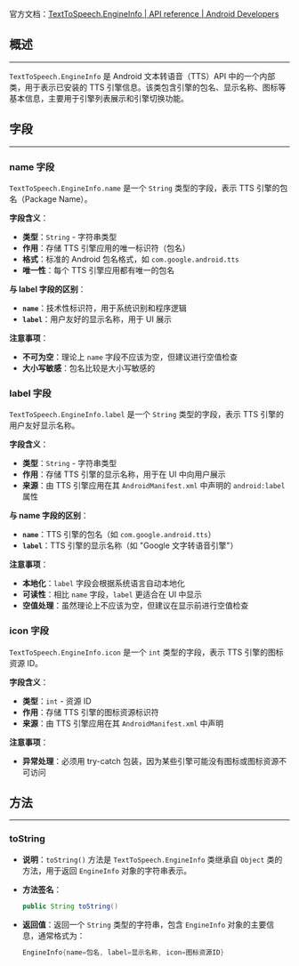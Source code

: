 官方文档：[TextToSpeech.EngineInfo | API reference | Android Developers](https://developer.android.com/reference/android/speech/tts/TextToSpeech.EngineInfo)

## 概述

---

`TextToSpeech.EngineInfo` 是 Android 文本转语音（TTS）API 中的一个内部类，用于表示已安装的 TTS
引擎信息。该类包含引擎的包名、显示名称、图标等基本信息，主要用于引擎列表展示和引擎切换功能。

## 字段

---

### name 字段

`TextToSpeech.EngineInfo.name` 是一个 `String` 类型的字段，表示 TTS 引擎的包名（Package Name）。

**字段含义**：

- **类型**：`String` - 字符串类型
- **作用**：存储 TTS 引擎应用的唯一标识符（包名）
- **格式**：标准的 Android 包名格式，如 `com.google.android.tts`
- **唯一性**：每个 TTS 引擎应用都有唯一的包名

**与 label 字段的区别**：

- **`name`**：技术性标识符，用于系统识别和程序逻辑
- **`label`**：用户友好的显示名称，用于 UI 展示

**注意事项**：

- **不可为空**：理论上 `name` 字段不应该为空，但建议进行空值检查
- **大小写敏感**：包名比较是大小写敏感的

### label 字段

`TextToSpeech.EngineInfo.label` 是一个 `String` 类型的字段，表示 TTS 引擎的用户友好显示名称。

**字段含义**：

- **类型**：`String` - 字符串类型
- **作用**：存储 TTS 引擎的显示名称，用于在 UI 中向用户展示
- **来源**：由 TTS 引擎应用在其 `AndroidManifest.xml` 中声明的 `android:label` 属性

**与 name 字段的区别**：

- **`name`**：TTS 引擎的包名（如 `com.google.android.tts`）
- **`label`**：TTS 引擎的显示名称（如 "Google 文字转语音引擎"）

**注意事项**：

- **本地化**：`label` 字段会根据系统语言自动本地化
- **可读性**：相比 `name` 字段，`label` 更适合在 UI 中显示
- **空值处理**：虽然理论上不应该为空，但建议在显示前进行空值检查

### icon 字段

`TextToSpeech.EngineInfo.icon` 是一个 `int` 类型的字段，表示 TTS 引擎的图标资源 ID。

**字段含义**：

- **类型**：`int` - 资源 ID
- **作用**：存储 TTS 引擎的图标资源标识符
- **来源**：由 TTS 引擎应用在其 `AndroidManifest.xml` 中声明

**注意事项**：

- **异常处理**：必须用 try-catch 包装，因为某些引擎可能没有图标或图标资源不可访问

## 方法

---

### toString

- **说明**：`toString()` 方法是 `TextToSpeech.EngineInfo` 类继承自 `Object` 类的方法，用于返回
  `EngineInfo` 对象的字符串表示。

- **方法签名**：

  ```java
  public String toString()
  ```

- **返回值**：返回一个 `String` 类型的字符串，包含 `EngineInfo` 对象的主要信息，通常格式为：

  ```java
  EngineInfo{name=包名, label=显示名称, icon=图标资源ID}
  ```